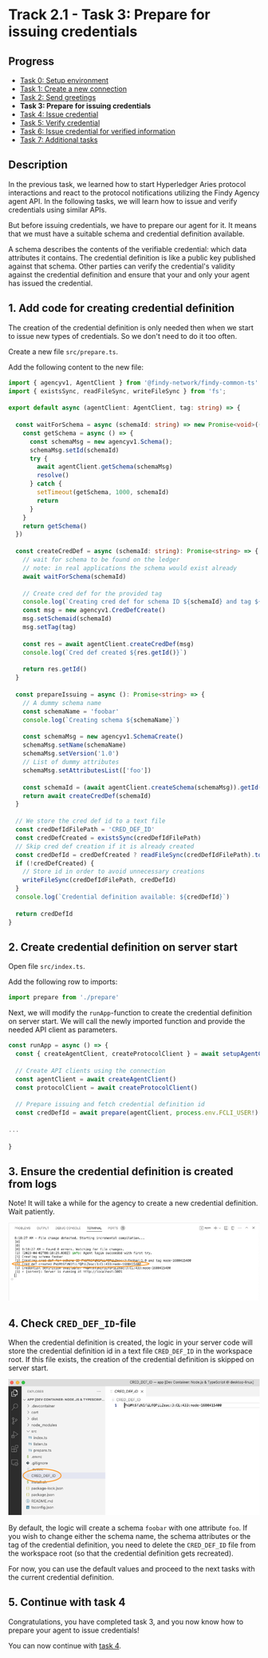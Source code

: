 # Track 2.1 - Task 3: Prepare for issuing credentials

## Progress

* [Task 0: Setup environment](../README.md#task-0-setup-environment)
* [Task 1: Create a new connection](../task1/README.md#track-21---task-1-create-a-new-connection)
* [Task 2: Send greetings](../task2/README.md#track-21---task-2-send-greetings)
* **Task 3: Prepare for issuing credentials**
* [Task 4: Issue credential](../task4/README.md#track-21---task-4-issue-credential)
* [Task 5: Verify credential](../task5/README.md#track-21---task-5-verify-credential)
* [Task 6: Issue credential for verified information](../task6/README.md#track-21---task-6-issue-credential-for-verified-information)
* [Task 7: Additional tasks](../task7/README.md#track-21---task-7-additional-tasks)

## Description

In the previous task, we learned how to start Hyperledger Aries protocol interactions and
react to the protocol notifications utilizing the Findy Agency agent API. In the following
tasks, we will learn how to issue and verify credentials using similar APIs.

But before issuing credentials, we have to prepare our agent for it.
It means that we must have a suitable schema and credential definition available.

A schema describes the contents of the verifiable credential: which data attributes it
contains. The credential definition is like a public key published against that schema.
Other parties can verify the credential's validity against the credential definition and
ensure that your and only your agent has issued the credential.

## 1. Add code for creating credential definition

The creation of the credential definition is only needed then when we start
to issue new types of credentials. So we don't need to do it too often.

Create a new file `src/prepare.ts`.

Add the following content to the new file:

```ts
import { agencyv1, AgentClient } from '@findy-network/findy-common-ts'
import { existsSync, readFileSync, writeFileSync } from 'fs';

export default async (agentClient: AgentClient, tag: string) => {

  const waitForSchema = async (schemaId: string) => new Promise<void>((resolve) => {
    const getSchema = async () => {
      const schemaMsg = new agencyv1.Schema();
      schemaMsg.setId(schemaId)
      try {
        await agentClient.getSchema(schemaMsg)
        resolve()
      } catch {
        setTimeout(getSchema, 1000, schemaId)
        return
      }
    }
    return getSchema()
  })

  const createCredDef = async (schemaId: string): Promise<string> => {
    // wait for schema to be found on the ledger
    // note: in real applications the schema would exist already
    await waitForSchema(schemaId)

    // Create cred def for the provided tag
    console.log(`Creating cred def for schema ID ${schemaId} and tag ${tag}`)
    const msg = new agencyv1.CredDefCreate()
    msg.setSchemaid(schemaId)
    msg.setTag(tag)

    const res = await agentClient.createCredDef(msg)
    console.log(`Cred def created ${res.getId()}`)

    return res.getId()
  }

  const prepareIssuing = async (): Promise<string> => {
    // A dummy schema name
    const schemaName = 'foobar'
    console.log(`Creating schema ${schemaName}`)

    const schemaMsg = new agencyv1.SchemaCreate()
    schemaMsg.setName(schemaName)
    schemaMsg.setVersion('1.0')
    // List of dummy attributes
    schemaMsg.setAttributesList(['foo'])

    const schemaId = (await agentClient.createSchema(schemaMsg)).getId()
    return await createCredDef(schemaId)
  }

  // We store the cred def id to a text file
  const credDefIdFilePath = 'CRED_DEF_ID'
  const credDefCreated = existsSync(credDefIdFilePath)
  // Skip cred def creation if it is already created
  const credDefId = credDefCreated ? readFileSync(credDefIdFilePath).toString() : await prepareIssuing()
  if (!credDefCreated) {
    // Store id in order to avoid unnecessary creations
    writeFileSync(credDefIdFilePath, credDefId)
  }
  console.log(`Credential definition available: ${credDefId}`)

  return credDefId
}
```

## 2. Create credential definition on server start

Open file `src/index.ts`.

Add the following row to imports:

```ts
import prepare from './prepare'
```

Next, we will modify the `runApp`-function to create the credential definition on server start.
We will call the newly imported function and provide the needed API client
as parameters.

```ts
const runApp = async () => {
  const { createAgentClient, createProtocolClient } = await setupAgentConnection()

  // Create API clients using the connection
  const agentClient = await createAgentClient()
  const protocolClient = await createProtocolClient()

  // Prepare issuing and fetch credential definition id
  const credDefId = await prepare(agentClient, process.env.FCLI_USER!)

...

}
```

## 3. Ensure the credential definition is created from logs

Note! It will take a while for the agency to create a new credential definition.
Wait patiently.

![Server logs](./docs/server-logs-cred-def.png)

## 4. Check `CRED_DEF_ID`-file

When the credential definition is created, the logic in your server code will store
the credential definition id in a text file  `CRED_DEF_ID` in the workspace root. If this file exists,
the creation of the credential definition is skipped on server start.

![CRED_DEF_ID file](./docs/cred-def-file.png)

By default, the logic will create a schema `foobar` with one attribute `foo`. If you wish to change either
the schema name, the schema attributes or the tag of the credential definition, you need to delete
the `CRED_DEF_ID` file from the workspace root (so that the credential definition gets recreated).

For now, you can use the default values and proceed to the next tasks with the current credential
definition.

## 5. Continue with task 4

Congratulations, you have completed task 3, and you now know how to prepare your agent
to issue credentials!

You can now continue with [task 4](../task4/README.md).
